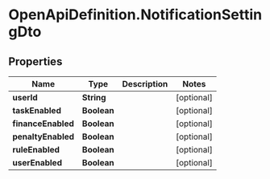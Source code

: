 # OpenApiDefinition.NotificationSettingDto

## Properties

Name | Type | Description | Notes
------------ | ------------- | ------------- | -------------
**userId** | **String** |  | [optional] 
**taskEnabled** | **Boolean** |  | [optional] 
**financeEnabled** | **Boolean** |  | [optional] 
**penaltyEnabled** | **Boolean** |  | [optional] 
**ruleEnabled** | **Boolean** |  | [optional] 
**userEnabled** | **Boolean** |  | [optional] 


